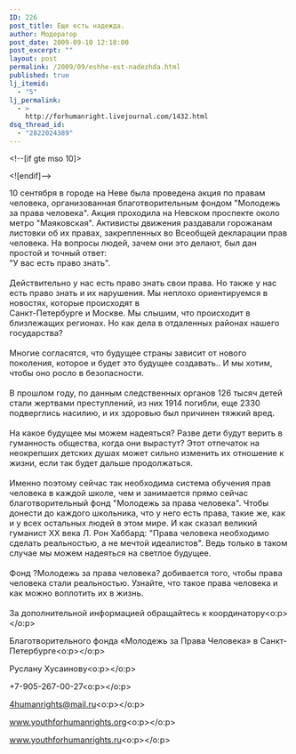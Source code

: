 ```yaml
---
ID: 226
post_title: Еще есть надежда.
author: Модератор
post_date: 2009-09-10 12:18:00
post_excerpt: ""
layout: post
permalink: /2009/09/eshhe-est-nadezhda.html
published: true
lj_itemid:
  - "5"
lj_permalink:
  - >
    http://forhumanright.livejournal.com/1432.html
dsq_thread_id:
  - "2822024389"
---
```

<meta content="text/html; charset=utf-8" http-equiv="Content-Type"><meta content="Word.Document" name="ProgId"><meta content="Microsoft Word 11" name="Generator"><meta content="Microsoft Word 11" name="Originator"><link href="file:///C:%5CDOCUME%7E1%5C9335%7E1%5CLOCALS%7E1%5CTemp%5Cmsohtml1%5C01%5Cclip_filelist.xml" rel="File-List" /><!--[if gte mso 9]><xml>
 <w:WordDocument>
  <w:View>Normal</w:View>
  <w:Zoom>0</w:Zoom>
  <w:PunctuationKerning/>
  <w:ValidateAgainstSchemas/>
  <w:SaveIfXMLInvalid>false</w:SaveIfXMLInvalid>
  <w:IgnoreMixedContent>false</w:IgnoreMixedContent>
  <w:AlwaysShowPlaceholderText>false</w:AlwaysShowPlaceholderText>
  <w:Compatibility>
   <w:BreakWrappedTables/>
   <w:SnapToGridInCell/>
   <w:WrapTextWithPunct/>
   <w:UseAsianBreakRules/>
   <w:DontGrowAutofit/>
  </w:Compatibility>
  <w:BrowserLevel>MicrosoftInternetExplorer4</w:BrowserLevel>
 </w:WordDocument>
</xml><![endif]--><!--[if gte mso 9]><xml>
 <w:LatentStyles DefLockedState="false" LatentStyleCount="156">
 </w:LatentStyles>
</xml><![endif]--><style type="text/css">
<!--
 /* Style Definitions */
 p.MsoNormal, li.MsoNormal, div.MsoNormal
	{mso-style-parent:"";
	margin:0cm;
	margin-bottom:.0001pt;
	mso-pagination:widow-orphan;
	font-size:12.0pt;
	font-family:"Times New Roman";
	mso-fareast-font-family:"Times New Roman";}
@page Section1
	{size:612.0pt 792.0pt;
	margin:2.0cm 42.5pt 2.0cm 3.0cm;
	mso-header-margin:36.0pt;
	mso-footer-margin:36.0pt;
	mso-paper-source:0;}
div.Section1
	{page:Section1;}
-->
</style><!--[if gte mso 10]>
<style>
 /* Style Definitions */
 table.MsoNormalTable
	{mso-style-name:"Обычная таблица";
	mso-tstyle-rowband-size:0;
	mso-tstyle-colband-size:0;
	mso-style-noshow:yes;
	mso-style-parent:"";
	mso-padding-alt:0cm 5.4pt 0cm 5.4pt;
	mso-para-margin:0cm;
	mso-para-margin-bottom:.0001pt;
	mso-pagination:widow-orphan;
	font-size:10.0pt;
	font-family:"Times New Roman";
	mso-ansi-language:#0400;
	mso-fareast-language:#0400;
	mso-bidi-language:#0400;}
</style>
<![endif]-->  <p class="MsoNormal"><span style="font-size: 11pt;">10 сентября в городе на Неве была проведена акция по правам человека, организованная благотворительным фондом &quot;Молодежь за права человека&quot;. Акция проходила на Невском проспекте около метро &quot;Маяковская&quot;. Активисты движения раздавали горожанам листовки об их правах, закрепленных во Всеобщей декларации прав человека. На вопросы людей, зачем они это делают, был дан простой и точный ответ: <br /> &quot;У вас есть право знать&quot;. <br /> <br /> Действительно у нас есть право знать свои права. Но также у нас есть право знать и их нарушения. Мы неплохо ориентируемся в новостях, которые происходят в <br /> Санкт-Петербурге и Москве. Мы слышим, что происходит в близлежащих регионах. Но как дела в отдаленных районах нашего государства?<br /> <br /> Многие согласятся, что будущее страны зависит от нового поколения, которое и будет это будущее создавать.. И мы хотим, чтобы оно росло в безопасности.<br /> <br /> В прошлом году, по данным следственных органов 126 тысяч детей стали жертвами преступлений, из них 1914 погибли, еще 2330 подверглись насилию, и их здоровью был причинен тяжкий вред.<br /> <br /> На какое будущее мы можем надеяться? Разве дети будут верить в гуманность общества, когда они вырастут? Этот отпечаток на неокрепших детских душах может сильно изменить их отношение к жизни, если так будет дальше продолжаться.<br /> <br /> Именно поэтому сейчас так необходима система обучения прав человека в каждой школе, чем и занимается прямо сейчас благотворительный фонд &quot;Молодежь за права человека&quot;. Чтобы донести до каждого школьника, что у него есть права, такие же, как и у всех остальных людей в этом мире. И как сказал великий гуманиcт ХХ века Л. Рон Хаббард: &quot;Права человека необходимо сделать реальностью, а не мечтой идеалистов&quot;. Ведь только в таком случае мы можем надеяться на светлое будущее.<br /> <br /> Фонд ?Молодежь за права человека? добивается того, чтобы права человека стали реальностью. Узнайте, что такое права человека и как можно воплотить их в жизнь.<br /> <br /> За дополнительной информацией обращайтесь к координатору<o:p></o:p></span></p>  <p class="MsoNormal"><span style="font-size: 11pt;">Благотворительного фонда &laquo;Молодежь за Права Человека&raquo; в Санкт-Петербурге<o:p></o:p></span></p>  <p class="MsoNormal"><span style="font-size: 11pt;">Руслану Хусаинову<o:p></o:p></span></p>  <p class="MsoNormal"><span style="font-size: 11pt;">+7-905-267-00-27<o:p></o:p></span></p>  <p class="MsoNormal"><span style="font-size: 11pt;">4humanrights@mail.ru<o:p></o:p></span></p>  <p class="MsoNormal"><span style="font-size: 11pt;">www.youthforhumanrights.org<o:p></o:p></span></p>  <p class="MsoNormal"><span style="font-size: 11pt;">www.youthforhumanrights.ru<o:p></o:p></span></p>  </meta></meta></meta></meta><br />